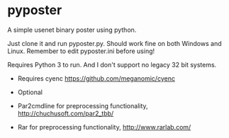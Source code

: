 pyposter
========

A simple usenet binary poster using python.

Just clone it and run pyposter.py. Should work fine on both Windows and Linux. Remember to edit pyposter.ini before using!

Requires Python 3 to run. And I don't support no legacy 32 bit systems.

- Requires cyenc https://github.com/meganomic/cyenc

- Optional
- Par2cmdline for preprocessing functionality, http://chuchusoft.com/par2_tbb/
- Rar for preprocessing functionality, http://www.rarlab.com/
